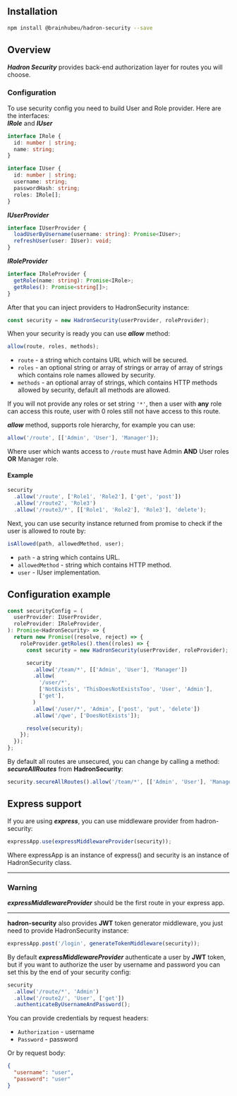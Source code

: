 ## Installation

```bash
npm install @brainhubeu/hadron-security --save
```

## Overview

**_Hadron Security_** provides back-end authorization layer for routes you will choose.

### Configuration

To use security config you need to build User and Role provider. Here are the interfaces:  
**_IRole_** and **_IUser_**

```typescript
interface IRole {
  id: number | string;
  name: string;
}

interface IUser {
  id: number | string;
  username: string;
  passwordHash: string;
  roles: IRole[];
}
```

**_IUserProvider_**

```typescript
interface IUserProvider {
  loadUserByUsername(username: string): Promise<IUser>;
  refreshUser(user: IUser): void;
}
```

**_IRoleProvider_**

```typescript
interface IRoleProvider {
  getRole(name: string): Promise<IRole>;
  getRoles(): Promise<string[]>;
}
```

After that you can inject providers to HadronSecurity instance:

```javascript
const security = new HadronSecurity(userProvider, roleProvider);
```

When your security is ready you can use **_allow_** method:

```javascript
allow(route, roles, methods);
```

* `route` - a string which contains URL which will be secured.
* `roles` - an optional string or array of strings or array of array of strings which contains role names allowed by security.
* `methods` - an optional array of strings, which contains HTTP methods allowed by security, default all methods are allowed.

If you will not provide any roles or set string `'*'`, then a user with **any** role can access this route, user with 0 roles still not have access to this route.

**_allow_** method, supports role hierarchy, for example you can use:

```javascript
allow('/route', [['Admin', 'User'], 'Manager']);
```

Where user which wants access to `/route` must have Admin **AND** User roles **OR** Manager role.

#### Example

```javascript
security
  .allow('/route', ['Role1', 'Role2'], ['get', 'post'])
  .allow('/route2', 'Role3')
  .allow('/route3/*', [['Role1', 'Role2'], 'Role3'], 'delete');
```

Next, you can use security instance returned from promise to check if the user is allowed to route by:

```javascript
isAllowed(path, allowedMethod, user);
```

* `path` - a string which contains URL.
* `allowedMethod` - string which contains HTTP method.
* `user` - IUser implementation.

## Configuration example

```javascript
const securityConfig = (
  userProvider: IUserProvider,
  roleProvider: IRoleProvider,
): Promise<HadronSecurity> => {
  return new Promise((resolve, reject) => {
    roleProvider.getRoles().then((roles) => {
      const security = new HadronSecurity(userProvider, roleProvider);

      security
        .allow('/team/*', [['Admin', 'User'], 'Manager'])
        .allow(
          '/user/*',
          ['NotExists', 'ThisDoesNotExistsToo', 'User', 'Admin'],
          ['get'],
        )
        .allow('/user/*', 'Admin', ['post', 'put', 'delete'])
        .allow('/qwe', ['DoesNotExists']);

      resolve(security);
    });
  });
};
```

By default all routes are unsecured, you can change by calling a method: **_secureAllRoutes_** from **HadronSecurity**:

```javascript
security.secureAllRoutes().allow('/team/*', [['Admin', 'User'], 'Manager']);
```

## Express support

If you are using **_express_**, you can use middleware provider from hadron-security:

```javascript
expressApp.use(expressMiddlewareProvider(security));
```

Where expressApp is an instance of express() and security is an instance of HadronSecurity class.

---

### Warning

**_expressMiddlewareProvider_** should be the first route in your express app.

---

**hadron-security** also provides **JWT** token generator middleware, you just need to provide HadronSecurity instance:

```javascript
expressApp.post('/login', generateTokenMiddleware(security));
```

By default **_expressMiddlewareProvider_** authenticate a user by **JWT** token, but if you want to authorize the user by username and password you can set this by the end of your security config:

```javascript
security
  .allow('/route/*', 'Admin')
  .allow('/route2/', 'User', ['get'])
  .authenticateByUsernameAndPassword();
```

You can provide credentials by request headers:

* `Authorization` - username
* `Password` - password

Or by request body:

```json
{
  "username": "user",
  "password": "user"
}
```
